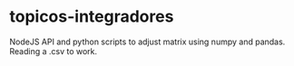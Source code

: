 # topicos-integradores

NodeJS API and python scripts to adjust matrix using numpy and pandas. Reading a .csv to work.
